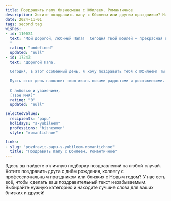 ```yaml
---
title: Поздравить папу бизнесмена с Юбилеем. Романтичное
description: Хотите поздравить папу с Юбилеем или другим праздником? Наш ИИ создаст незабываемое поздравление, а вы обязательно выделитесь среди других.  
date: 2024-11-01
tags: second tag
wishes:
- id: 110031
  text: "Мой дорогой, любимый Папа!  Сегодня твой юбилей – прекрасная дата, которая отмечает не просто годы, а целую эпоху твоей удивительной жизни, полной ярких свершений и бесконечной любви.  Ты – не просто успешный бизнесмен, ты –  мой надежный тыл, мой пример мужества и силы, мой самый романтичный герой.  Пусть этот юбилей станет началом новой, счастливой главы твоей истории, наполненной радостью, здоровьем и безграничным счастьем, которое мы с тобой делим каждый день.  Я бесконечно люблю тебя, и сегодня особенно хочу сказать тебе спасибо за все!
  "
  rating: "undefined"
  updated: "null"
- id: 17243
  text: "Дорогой Папа,
  
  Сегодня, в этот особенный день, я хочу поздравить тебя с Юбилеем! Ты не только замечательный бизнесмен, но и источник вдохновения для всех нас. Твоя неутомимая работа и стремление к успеху всегда были примером для подражания.
  
  Пусть этот день наполнит твою жизнь новыми радостями и достижениями. Желаю тебе крепкого здоровья, счастья и процветания в твоих деловых начинаниях. Ты заслуживаешь всего самого лучшего!
  
  С любовью и уважением,
  [Твое Имя]"
  rating: "0"
  updated: "null"

selectedValues:
  recipients: "papu"
  holidays: "s-yubileem"
  professions: "biznesmen"
  style: "romantichnoe"

links:
- slug: "pozdravit-papu-s-yubileem-romantichnoe"
  title: "Поздравить папу с Юбилеем. Романтичное"
---
```


Здесь вы найдете отличную подборку поздравлений на любой случай. 
Хотите поздравить друга с днём рождения, коллегу с профессиональным праздником или близких с Новым годом? У нас есть всё, чтобы сделать ваш поздравительный текст незабываемым. Выбирайте нужную категорию и находите лучшие слова для ваших близких и друзей!

